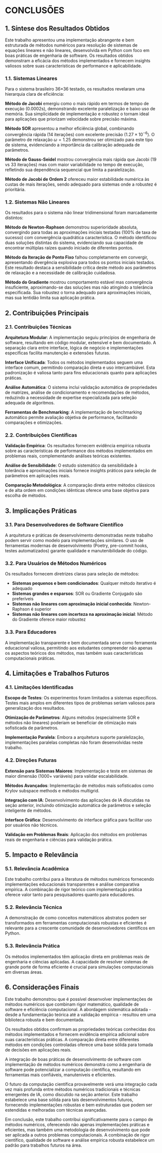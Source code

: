 # CONCLUSÕES

## 1. Síntese dos Resultados Obtidos

Este trabalho apresentou uma implementação abrangente e bem estruturada de métodos numéricos para resolução de sistemas de equações lineares e não lineares, desenvolvida em Python com foco em boas práticas de engenharia de software. Os resultados obtidos demonstram a eficácia dos métodos implementados e fornecem insights valiosos sobre suas características de performance e aplicabilidade.

### 1.1. Sistemas Lineares

Para o sistema brasileiro 36×36 testado, os resultados revelaram uma hierarquia clara de eficiência:

**Método de Jacobi** emergiu como o mais rápido em termos de tempo de execução (0.0002s), demonstrando excelente paralelização e baixo uso de memória. Sua simplicidade de implementação e robustez o tornam ideal para aplicações que priorizam velocidade sobre precisão máxima.

**Método SOR** apresentou a melhor eficiência global, combinando convergência rápida (14 iterações) com excelente precisão ($1.27 \times 10^{-6}$). O parâmetro de relaxação $\omega = 1.25$ demonstrou ser otimizado para este tipo de sistema, evidenciando a importância da calibração adequada de parâmetros.

**Método de Gauss-Seidel** mostrou convergência mais rápida que Jacobi (19 vs 33 iterações) mas com maior variabilidade no tempo de execução, refletindo sua dependência sequencial que limita a paralelização.

**Método de Jacobi de Ordem 2** ofereceu maior estabilidade numérica às custas de mais iterações, sendo adequado para sistemas onde a robustez é prioritária.

### 1.2. Sistemas Não Lineares

Os resultados para o sistema não linear tridimensional foram marcadamente distintos:

**Método de Newton-Raphson** demonstrou superioridade absoluta, convergindo para todas as aproximações iniciais testadas (100% de taxa de sucesso) com convergência quadrática característica. O método identificou duas soluções distintas do sistema, evidenciando sua capacidade de encontrar múltiplas raízes quando iniciado de diferentes pontos.

**Método da Iteração de Ponto Fixo** falhou completamente em convergir, apresentando divergência explosiva para todos os pontos iniciais testados. Este resultado destaca a sensibilidade crítica deste método aos parâmetros de relaxação e a necessidade de calibração cuidadosa.

**Método do Gradiente** mostrou comportamento estável mas convergência insuficiente, aproximando-se das soluções mas não atingindo a tolerância especificada. Sua robustez o torna adequado para aproximações iniciais, mas sua lentidão limita sua aplicação prática.

## 2. Contribuições Principais

### 2.1. Contribuições Técnicas

**Arquitetura Modular**: A implementação seguiu princípios de engenharia de software, resultando em código modular, extensível e bem documentado. A separação clara entre interface, lógica de negócio e implementações específicas facilita manutenção e extensões futuras.

**Interface Unificada**: Todos os métodos implementados seguem uma interface comum, permitindo comparação direta e uso intercambiável. Esta padronização é valiosa tanto para fins educacionais quanto para aplicações práticas.

**Análise Automática**: O sistema inclui validação automática de propriedades de matrizes, análise de condicionamento e recomendações de métodos, reduzindo a necessidade de expertise especializada para seleção adequada de algoritmos.

**Ferramentas de Benchmarking**: A implementação de benchmarking automático permite avaliação objetiva de performance, facilitando comparações e otimizações.

### 2.2. Contribuições Científicas

**Validação Empírica**: Os resultados fornecem evidência empírica robusta sobre as características de performance dos métodos implementados em problemas reais, complementando análises teóricas existentes.

**Análise de Sensibilidade**: O estudo sistemático da sensibilidade à tolerância e aproximações iniciais fornece insights práticos para seleção de parâmetros em aplicações reais.

**Comparação Metodológica**: A comparação direta entre métodos clássicos e de alta ordem em condições idênticas oferece uma base objetiva para escolha de métodos.

## 3. Implicações Práticas

### 3.1. Para Desenvolvedores de Software Científico

A arquitetura e práticas de desenvolvimento demonstradas neste trabalho podem servir como modelo para implementações similares. O uso de ferramentas modernas de desenvolvimento (Poetry, pre-commit hooks, testes automatizados) garante qualidade e manutenibilidade do código.

### 3.2. Para Usuários de Métodos Numéricos

Os resultados fornecem diretrizes claras para seleção de métodos:
- **Sistemas pequenos e bem condicionados**: Qualquer método iterativo é adequado
- **Sistemas grandes e esparsos**: SOR ou Gradiente Conjugado são preferíveis
- **Sistemas não lineares com aproximação inicial conhecida**: Newton-Raphson é superior
- **Sistemas não lineares com incerteza na aproximação inicial**: Método do Gradiente oferece maior robustez

### 3.3. Para Educadores

A implementação transparente e bem documentada serve como ferramenta educacional valiosa, permitindo aos estudantes compreender não apenas os aspectos teóricos dos métodos, mas também suas características computacionais práticas.

## 4. Limitações e Trabalhos Futuros

### 4.1. Limitações Identificadas

**Escopo de Testes**: Os experimentos foram limitados a sistemas específicos. Testes mais amplos em diferentes tipos de problemas seriam valiosos para generalização dos resultados.

**Otimização de Parâmetros**: Alguns métodos (especialmente SOR e métodos não lineares) poderiam se beneficiar de otimização mais sofisticada de parâmetros.

**Implementação Paralela**: Embora a arquitetura suporte paralelização, implementações paralelas completas não foram desenvolvidas neste trabalho.

### 4.2. Direções Futuras

**Extensão para Sistemas Maiores**: Implementação e teste em sistemas de maior dimensão (1000+ variáveis) para validar escalabilidade.

**Métodos Avançados**: Implementação de métodos mais sofisticados como Krylov subspace methods e métodos multigrid.

**Integração com IA**: Desenvolvimento das aplicações de IA discutidas na seção anterior, incluindo otimização automática de parâmetros e seleção inteligente de métodos.

**Interface Gráfica**: Desenvolvimento de interface gráfica para facilitar uso por usuários não técnicos.

**Validação em Problemas Reais**: Aplicação dos métodos em problemas reais de engenharia e ciências para validação prática.

## 5. Impacto e Relevância

### 5.1. Relevância Acadêmica

Este trabalho contribui para a literatura de métodos numéricos fornecendo implementações educacionais transparentes e análise comparativa empírica. A combinação de rigor teórico com implementação prática oferece valor tanto para pesquisadores quanto para educadores.

### 5.2. Relevância Técnica

A demonstração de como conceitos matemáticos abstratos podem ser transformados em ferramentas computacionais robustas e eficientes é relevante para a crescente comunidade de desenvolvedores científicos em Python.

### 5.3. Relevância Prática

Os métodos implementados têm aplicação direta em problemas reais de engenharia e ciências aplicadas. A capacidade de resolver sistemas de grande porte de forma eficiente é crucial para simulações computacionais em diversas áreas.

## 6. Considerações Finais

Este trabalho demonstrou que é possível desenvolver implementações de métodos numéricos que combinam rigor matemático, qualidade de software e eficiência computacional. A abordagem sistemática adotada - desde a fundamentação teórica até a validação empírica - resultou em uma biblioteca robusta e bem documentada.

Os resultados obtidos confirmam as propriedades teóricas conhecidas dos métodos implementados e fornecem evidência empírica adicional sobre suas características práticas. A comparação direta entre diferentes métodos em condições controladas oferece uma base sólida para tomada de decisões em aplicações reais.

A integração de boas práticas de desenvolvimento de software com implementação de métodos numéricos demonstra como a engenharia de software pode potencializar a computação científica, resultando em ferramentas mais confiáveis, manuteníveis e eficientes.

O futuro da computação científica provavelmente verá uma integração cada vez mais profunda entre métodos numéricos tradicionais e técnicas emergentes de IA, como discutido na seção anterior. Este trabalho estabelece uma base sólida para tais desenvolvimentos futuros, fornecendo implementações robustas e bem estruturadas que podem ser estendidas e melhoradas com técnicas avançadas.

Em conclusão, este trabalho contribui significativamente para o campo de métodos numéricos, oferecendo não apenas implementações práticas e eficientes, mas também uma metodologia de desenvolvimento que pode ser aplicada a outros problemas computacionais. A combinação de rigor científico, qualidade de software e análise empírica robusta estabelece um padrão para trabalhos futuros na área.
